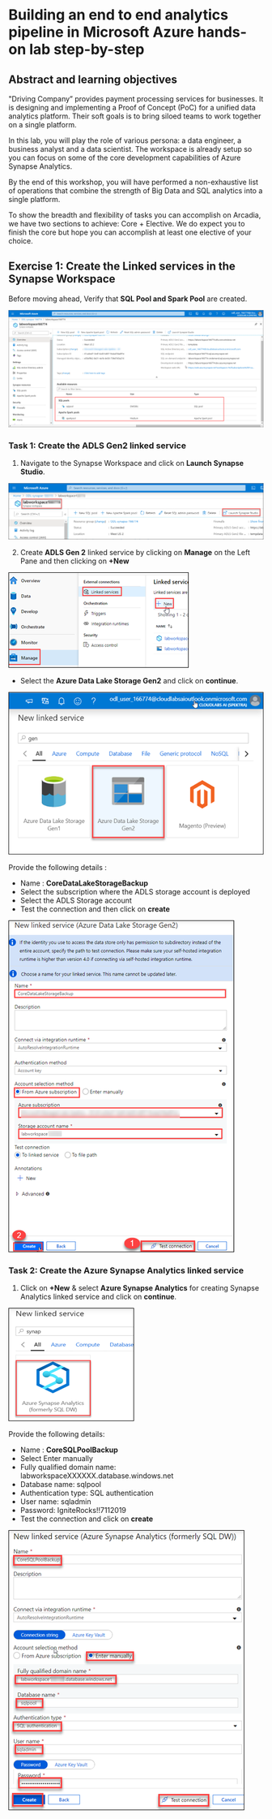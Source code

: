 #  Building an end to end analytics pipeline in Microsoft Azure hands-on lab step-by-step

## Abstract and learning objectives

"Driving Company” provides payment processing services for businesses. It is designing and
implementing a Proof of Concept (PoC) for a unified data analytics platform. Their soft goals is to
bring siloed teams to work together on a single platform.

In this lab, you will play the role of various persona: a data engineer, a business analyst and a data
scientist. The workspace is already setup so you can focus on some of the core development
capabilities of Azure Synapse Analytics.

By the end of this workshop, you will have performed a non-exhaustive list of operations that
combine the strength of Big Data and SQL analytics into a single platform.

To show the breadth and flexibility of tasks you can accomplish on Arcadia, we have two sections to
achieve: Core + Elective. We do expect you to finish the core but hope you can accomplish at least
one elective of your choice.

## Exercise 1: Create the Linked services in the Synapse Workspace

Before moving ahead, Verify that **SQL Pool and Spark Pool** are created.

![SQL Pool.](images/sqlandsparkpool.png)

### Task 1: Create the ADLS Gen2 linked service

1. Navigate to the Synapse Workspace and click on **Launch Synapse Studio**.

![Synapse studio.](images/synapsestudio.png)

2. Create **ADLS Gen 2** linked service by clicking on **Manage** on the Left Pane and then clicking on **+New** 

![Linked service](images/linked-service.png)

- Select the **Azure Data Lake Storage Gen2** and click on **continue**.
 
![Azure Data Lake Storage Gen2](images/1.png)

Provide the following details :
- Name : **CoreDataLakeStorageBackup**
- Select the subscription where the ADLS storage account is deployed
-	Select the ADLS Storage account
- Test the connection and then click on **create**

![Azure Data Lake Storage Gen2 linked service details](images/2.png)

### Task 2: Create the Azure Synapse Analytics linked service
	
 1. Click on **+New** & select **Azure Synapse Analytics** for creating Synapse Analytics linked service and click on **continue**.
 
![Azure Synapse analytics](images/3.png)

Provide the following details:
 - Name : **CoreSQLPoolBackup**
 -	Select Enter manually 
 - Fully qualified domain name: labworkspaceXXXXXX.database.windows.net
 -	Database name: sqlpool
 - Authentication type: SQL authentication
 - User name: sqladmin
 - Password: IgniteRocks!!7112019
 - Test the connection and click on **create**

![Azure Synapse analytics linked service](images/4.png)








